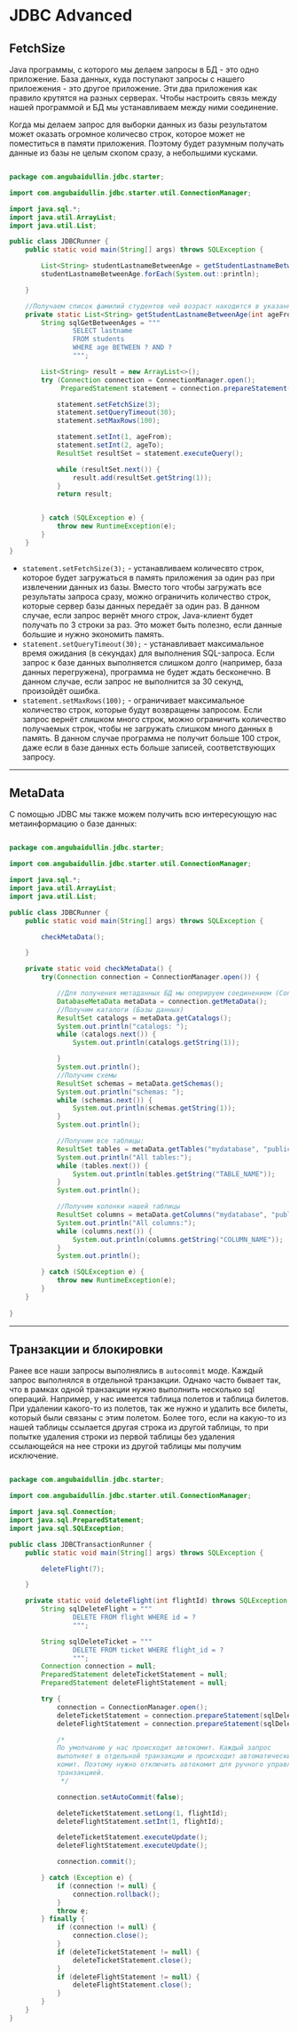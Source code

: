 # JDBC Advanced

## FetchSize
Java программы, с которого мы делаем запросы в БД - это одно приложение. База данных, куда поступают запросы
с нашего прилоежения - это другое приложение. Эти два приложения как правило крутятся на разных серверах. Чтобы 
настроить связь между нашей программой и БД мы устанавливаем между ними соединение.

Когда мы делаем запрос для выборки данных из базы результатом может оказать огромное количесво строк, которое может
не поместиться в памяти приложения. Поэтому будет разумным получать данные из базы не целым скопом сразу, а небольшими
кусками. 

```java

package com.angubaidullin.jdbc.starter;

import com.angubaidullin.jdbc.starter.util.ConnectionManager;

import java.sql.*;
import java.util.ArrayList;
import java.util.List;

public class JDBCRunner {
    public static void main(String[] args) throws SQLException {

        List<String> studentLastnameBetweenAge = getStudentLastnameBetweenAge(23, 28);
        studentLastnameBetweenAge.forEach(System.out::println);

    }

    //Получаем список фамилий студентов чей возраст находится в указанном диапозоне
    private static List<String> getStudentLastnameBetweenAge(int ageFrom, int ageTo){
        String sqlGetBetweenAges = """
                SELECT lastname
                FROM students
                WHERE age BETWEEN ? AND ?
                """;

        List<String> result = new ArrayList<>();
        try (Connection connection = ConnectionManager.open();
             PreparedStatement statement = connection.prepareStatement(sqlGetBetweenAges)) {

            statement.setFetchSize(3);
            statement.setQueryTimeout(30);
            statement.setMaxRows(100);

            statement.setInt(1, ageFrom);
            statement.setInt(2, ageTo);
            ResultSet resultSet = statement.executeQuery();

            while (resultSet.next()) {
                result.add(resultSet.getString(1));
            }
            return result;


        } catch (SQLException e) {
            throw new RuntimeException(e);
        }
    }
}

```

- `statement.setFetchSize(3);` - устанавливаем количесвто строк, которое будет загружаться в память приложения 
за один раз при извлечении данных из базы. Вместо того чтобы загружать все результаты запроса сразу, можно ограничить 
количество строк, которые сервер базы данных передаёт за один раз. В данном случае, если запрос вернёт много строк, 
Java-клиент будет получать по 3 строки за раз. Это может быть полезно, если данные большие и нужно экономить память.
- `statement.setQueryTimeout(30);` - устанавливает максимальное время ожидания (в секундах) для выполнения SQL-запроса.
Если запрос к базе данных выполняется слишком долго (например, база данных перегружена), программа не будет ждать 
бесконечно. В данном случае, если запрос не выполнится за 30 секунд, произойдёт ошибка.
- `statement.setMaxRows(100);` - ограничивает максимальное количество строк, которые будут возвращены запросом. Если 
запрос вернёт слишком много строк, можно ограничить количество получаемых строк, чтобы не загружать слишком много данных 
в память. В данном случае программа не получит больше 100 строк, даже если в базе данных есть больше записей, 
соответствующих запросу.

---

## MetaData
С помощью JDBC мы также можем получить всю интересующую нас метаинформацию о базе данных:
```java

package com.angubaidullin.jdbc.starter;

import com.angubaidullin.jdbc.starter.util.ConnectionManager;

import java.sql.*;
import java.util.ArrayList;
import java.util.List;

public class JDBCRunner {
    public static void main(String[] args) throws SQLException {

        checkMetaData();

    }

    private static void checkMetaData() {
        try(Connection connection = ConnectionManager.open()) {

            //Для получения метаданных БД мы оперируем соединением (Connection connection)
            DatabaseMetaData metaData = connection.getMetaData();
            //Получим каталоги (Базы данных)
            ResultSet catalogs = metaData.getCatalogs();
            System.out.println("catalogs: ");
            while (catalogs.next()) {
                System.out.println(catalogs.getString(1));

            }
            System.out.println();
            //Получим схемы
            ResultSet schemas = metaData.getSchemas();
            System.out.println("schemas: ");
            while (schemas.next()) {
                System.out.println(schemas.getString(1));
            }
            System.out.println();

            //Получим все таблицы:
            ResultSet tables = metaData.getTables("mydatabase", "public", "%s", null);
            System.out.println("All tables:");
            while (tables.next()) {
                System.out.println(tables.getString("TABLE_NAME"));
            }
            System.out.println();

            //Получим колонки нашей таблицы
            ResultSet columns = metaData.getColumns("mydatabase", "public", "%", null);
            System.out.println("All columns:");
            while (columns.next()) {
                System.out.println(columns.getString("COLUMN_NAME"));
            }
            System.out.println();

        } catch (SQLException e) {
            throw new RuntimeException(e);
        }
    }
        
}

```

---

## Транзакции и блокировки
Ранее все наши запросы выполнялись в `autocommit` моде. Каждый запрос выполнялся в отдельной транзакции.
Однако часто бывает так, что в рамках одной транзакции нужно выполнить несколько sql операций. Например, у нас имеется
таблица полетов и таблица билетов. При удалении какого-то из полетов, так же нужно и удалить все билеты, который были 
связаны с этим полетом. Более того, если на какую-то из нашей таблицы ссылается другая строка из другой таблицы, то при
попытке удаления строки из первой таблицы без удаления ссылающейся на нее строки из другой таблицы мы получим исключение.

```java

package com.angubaidullin.jdbc.starter;

import com.angubaidullin.jdbc.starter.util.ConnectionManager;

import java.sql.Connection;
import java.sql.PreparedStatement;
import java.sql.SQLException;

public class JDBCTransactionRunner {
    public static void main(String[] args) throws SQLException {

        deleteFlight(7);

    }

    private static void deleteFlight(int flightId) throws SQLException {
        String sqlDeleteFlight = """
                DELETE FROM flight WHERE id = ?
                """;

        String sqlDeleteTicket = """
                DELETE FROM ticket WHERE flight_id = ?
                """;
        Connection connection = null;
        PreparedStatement deleteTicketStatement = null;
        PreparedStatement deleteFlightStatement = null;

        try {
            connection = ConnectionManager.open();
            deleteTicketStatement = connection.prepareStatement(sqlDeleteTicket);
            deleteFlightStatement = connection.prepareStatement(sqlDeleteFlight);

            /*
            По умолчанию у нас происходит автокомит. Каждый запрос
            выполняет в отдельной транзакции и происходит автоматический
            комит. Поэтому нужно отключить автокомит для ручного управления
            транзакцией.
             */

            connection.setAutoCommit(false);

            deleteTicketStatement.setLong(1, flightId);
            deleteFlightStatement.setInt(1, flightId);

            deleteTicketStatement.executeUpdate();
            deleteFlightStatement.executeUpdate();

            connection.commit();

        } catch (Exception e) {
            if (connection != null) {
                connection.rollback();
            }
            throw e;
        } finally {
            if (connection != null) {
                connection.close();
            }
            if (deleteTicketStatement != null) {
                deleteTicketStatement.close();
            }
            if (deleteFlightStatement != null) {
                deleteFlightStatement.close();
            }
        }
    }
}

```


